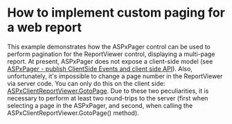 # How to implement custom paging for a web report


<p>This example demonstrates how the ASPxPager control can be used to perform pagination for the ReportViewer control, displaying a multi-page report. At present, ASPxPager does not expose a client-side model (see <a href="https://www.devexpress.com/Support/Center/p/S18028">ASPxPager - publish ClientSide Events and client side API</a>). Also, unfortunately, it's impossible to change a page number in the ReportViewer via server code. You can only do this on the client side: <a href="http://documentation.devexpress.com/#XtraReports/DevExpressXtraReportsWebScriptsASPxClientReportViewer_GotoPagetopic">ASPxClientReportViewer.GotoPage</a>. Due to these two peculiarities, it is necessary to perform at least two round-trips to the server (first when selecting a page in the ASPxPager, and second, when calling the ASPxClientReportViewer.GotoPage() method).</p>

<br/>


